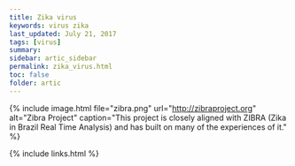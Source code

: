 ```yaml
---
title: Zika virus
keywords: virus zika                                          
last_updated: July 21, 2017
tags: [virus]
summary:
sidebar: artic_sidebar
permalink: zika_virus.html
toc: false
folder: artic
---
```


{% include image.html file="zibra.png" url="http://zibraproject.org" alt="Zibra Project" caption="This project is closely aligned with ZIBRA (Zika in Brazil Real Time Analysis) and 
has built on many of the experiences of it." %}

{% include links.html %}
